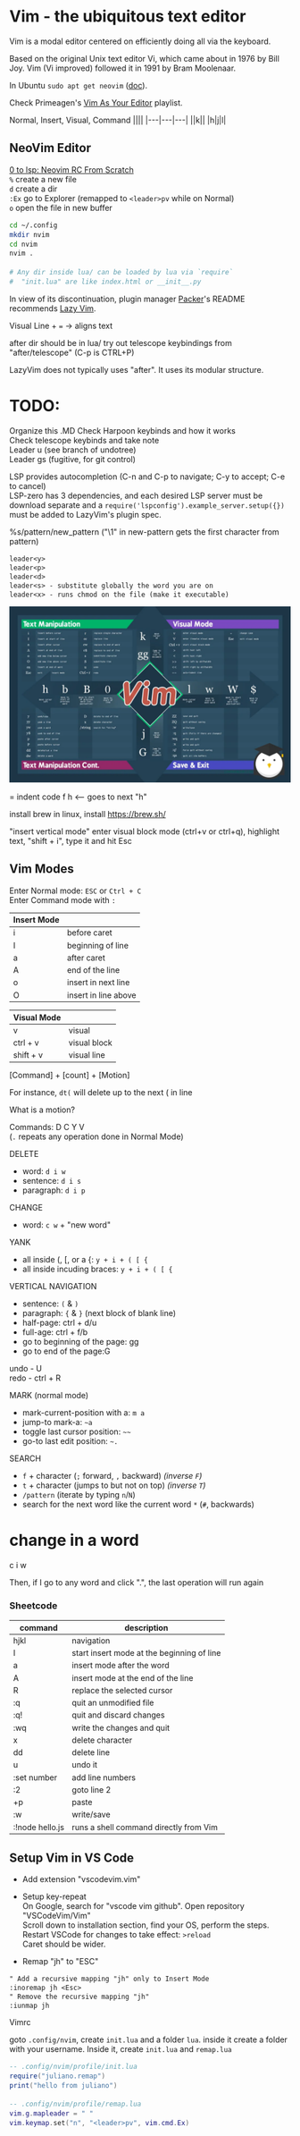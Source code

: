 # Vim - the ubiquitous text editor
Vim is a modal editor centered on efficiently doing all via the keyboard.

Based on the original Unix text editor Vi, which came about in 1976 by Bill Joy.
Vim (Vi improved) followed it in 1991 by Bram Moolenaar.

In Ubuntu `sudo apt get neovim` ([doc](https://github.com/neovim/neovim/blob/master/INSTALL.md)).

Check Primeagen's [Vim As Your Editor](https://www.youtube.com/watch?v=X6AR2RMB5tE&list=PLm323Lc7iSW_wuxqmKx_xxNtJC_hJbQ7R&index=1) playlist.

Normal, Insert, Visual, Command
||||
|---|---|---|
||k||
|h|j|l|



## NeoVim Editor
[0 to lsp: Neovim RC From Scratch](https://youtu.be/w7i4amO_zaE)  
`%` create a new file  
`d` create a dir  
`:Ex` go to Explorer (remapped to `<leader>pv` while on Normal)  
`o` open the file in new buffer

```sh
cd ~/.config
mkdir nvim
cd nvim
nvim .

# Any dir inside lua/ can be loaded by lua via `require`
#  "init.lua" are like index.html or __init__.py
```
In view of its discontinuation, plugin manager [Packer](https://github.com/wbthomason/packer.nvim)'s README recommends [Lazy Vim](https://github.com/folke/lazy.nvim).

Visual Line + `=` -> aligns text

after dir should be in lua/
try out telescope keybindings from "after/telescope" (C-p is CTRL+P)

LazyVim does not typically uses "after". It uses its modular structure.
# TODO:

Organize this .MD
Check Harpoon keybinds and how it works  
Check telescope keybinds and take note   
Leader u (see branch of undotree)  
Leader gs (fugitive, for git control)  

LSP provides autocompletion (C-n and C-p to navigate; C-y to accept; C-e to cancel)  
LSP-zero has 3 dependencies, and each desired LSP server must be download separate and a `require('lspconfig').example_server.setup({})` must be added to LazyVim's plugin spec.


%s/pattern/new_pattern  ("\1" in new-pattern gets the first character from pattern)
```
leader<y>
leader<p>
leader<d>
leader<s> - substitute globally the word you are on
leader<x> - runs chmod on the file (make it executable)
```

<div align="center">
  <img src="./images/vim_sheetcode.png" style='background-color: rgb(250, 250, 250)'>
</div>

= indent code
f h <-- goes to next "h"

install brew in linux, install 
https://brew.sh/

"insert vertical mode"
enter visual block mode (ctrl+v or ctrl+q), highlight text, "shift + i", type it and hit Esc


## Vim Modes
Enter Normal mode: `ESC` or `Ctrl + C`  
Enter Command mode with `:`

|Insert Mode||
|---|---|
|i|before caret|
|I| beginning of line|
|a|after caret|
|A| end of the line |
|o|insert in next line|
|O| insert in line above|

|Visual Mode||
|---|---|
|v|visual|
|ctrl + v| visual block|
|shift + v|visual line|

[Command] + [count] + [Motion]

For instance, `dt(` will delete up to the next ( in line

What is a motion?

Commands: D C Y V  
(`.` repeats any operation done in Normal Mode)

DELETE
- word: `d i w`
- sentence: `d i s`
- paragraph: `d i p`

CHANGE
- word: `c w` + "new word"

YANK
- all inside (, [, or a {: `y + i + ( [ {`
- all inside incuding braces: `y + i + ( [ {`


VERTICAL NAVIGATION
- sentence: `(` & `)`
- paragraph: `{` & `}`  (next block of blank line)
- half-page: ctrl + d/u
- full-age: ctrl + f/b
- go to beginning of the page: gg
- go to end of the page:G

undo - U  
redo - ctrl + R

MARK (normal mode)
- mark-current-position with a: `m a`
- jump-to mark-a: `~a`
- toggle last cursor position: `~~`
- go-to last edit position: `~.`

SEARCH
- `f` + character (`;` forward, `,` backward) _(inverse `F`)_
- `t` + character (jumps to but not on top) _(inverse `T`)_
- `/pattern` (iterate by typing `n`/`N`)
- search for the next word like the current word `*` (`#`, backwards)


# change in a word
c i w

Then, if I go to any word and click ".", the last operation will run again


### Sheetcode
|command | description|
|---|---|
|hjkl| navigation |
|I| start insert mode at the beginning of line|
|a| insert mode after the word|
|A| insert mode at the end of the line|
|R| replace the selected cursor|
|:q | quit an unmodified file|
|:q! | quit and discard changes|
|:wq | write the changes and quit|
|x | delete character|
|dd | delete line|
|u | undo it|
|:set number | add line numbers|
|:2 | goto line 2|
|+p | paste|
|:w | write/save|
|:!node hello.js | runs a shell command directly from Vim|

## Setup Vim in VS Code
- Add extension "vscodevim.vim"  
- Setup key-repeat  
On Google, search for "vscode vim github". Open repository "VSCodeVim/Vim"  
Scroll down to installation section, find your OS, perform the steps.  
Restart VSCode for changes to take effect: `>reload`  
Caret should be wider.  

- Remap "jh" to "ESC"  
```vim
" Add a recursive mapping "jh" only to Insert Mode
:inoremap jh <Esc>
" Remove the recursive mapping "jh"
:iunmap jh      
```

Vimrc

goto `.config/nvim`, create `init.lua` and a folder `lua`.
inside it create a folder with your username. Inside it, create `init.lua` and `remap.lua`
```lua
-- .config/nvim/profile/init.lua
require("juliano.remap")
print("hello from juliano")

-- .config/nvim/profile/remap.lua
vim.g.mapleader = " "
vim.keymap.set("n", "<leader>pv", vim.cmd.Ex)
```
